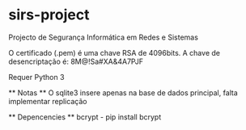 # sirs-project
Projecto de Segurança Informática em Redes e Sistemas

O certificado (.pem) é uma chave RSA de 4096bits. A chave de desencriptação é:
8M@!Sa#XA&4A7PJF

Requer Python 3

** Notas **
O sqlite3 insere apenas na base de dados principal, falta implementar replicação


** Depencencies **
bcrypt - pip install bcrypt

